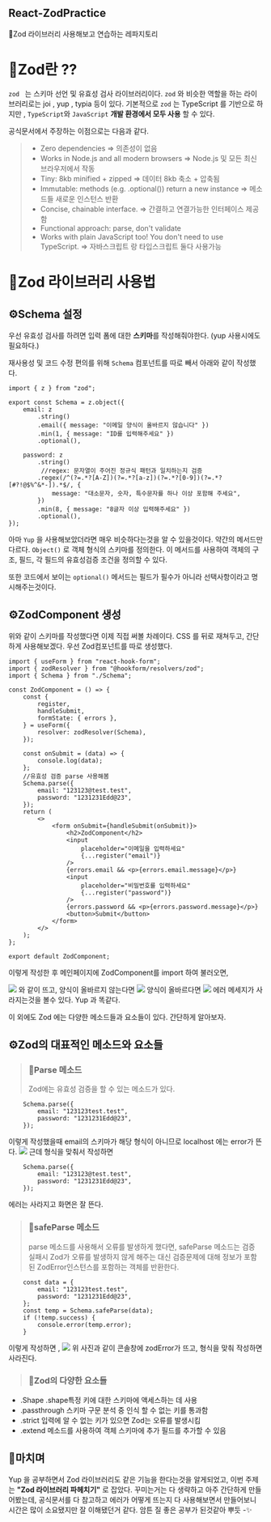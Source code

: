 ## React-ZodPractice

🐝Zod 라이브러리 사용해보고 연습하는 레파지토리

# 🧸Zod란 ??

`zod ` 는 스키마 선언 및 유효성 검사 라이브러리이다.
`zod` 와 비슷한 역할을 하는 라이브러리로는 joi , yup , typia 등이 있다.
기본적으로 `zod` 는 TypeScript 를 기반으로 하지만 , `TypeScript`와 `JavaScript` **개발 환경에서 모두 사용** 할 수 있다.

공식문서에서 주장하는 이점으로는 다음과 같다.

> -   Zero dependencies => 의존성이 없음
> -   Works in Node.js and all modern browsers => Node.js 및 모든 최신 브라우저에서 작동
> -   Tiny: 8kb minified + zipped => 데이터 8kb 축소 + 압축됨
> -   Immutable: methods (e.g. .optional()) return a new instance => 메소드들 새로운 인스턴스 반환
> -   Concise, chainable interface. => 간결하고 연결가능한 인터페이스 제공함
> -   Functional approach: parse, don't validate
> -   Works with plain JavaScript too! You don't need to use TypeScript. => 자바스크립트 랑 타입스크립트 둘다 사용가능

# 🧸Zod 라이브러리 사용법

## ⚙️Schema 설정

우선 유효성 검사를 하려면 입력 폼에 대한 **스키마**를 작성해줘야한다.
(yup 사용시에도 필요하다.)

재사용성 및 코드 수정 편의를 위해 `Schema` 컴포넌트를 따로 빼서 아래와 같이 작성했다.

```
import { z } from "zod";

export const Schema = z.object({
    email: z
        .string()
        .email({ message: "이메일 양식이 올바르지 않습니다" })
        .min(1, { message: "ID를 입력해주세요" })
        .optional(),

    password: z
        .string()
         //regex: 문자열이 주어진 정규식 패턴과 일치하는지 검증
        .regex(/^(?=.*?[A-Z])(?=.*?[a-z])(?=.*?[0-9])(?=.*?[#?!@$%^&*-]).*$/, {
            message: "대소문자, 숫자, 특수문자를 하나 이상 포함해 주세요",
        })
        .min(8, { message: "8글자 이상 입력해주세요" })
        .optional(),
});
```

아마 `Yup` 을 사용해보았더라면 매우 비슷하다는것을 알 수 있을것이다.
약간의 메서드만 다르다.
`Object()` 로 객체 형식의 스키마를 정의한다. 이 메서드를 사용하여 객체의 구조, 필드, 각 필드의 유효성검증 조건을 정의할 수 있다.

또한 코드에서 보이는 `optional()` 메서드는 필드가 필수가 아니라 선택사항이라고 명시해주는것이다.

## ⚙️ZodComponent 생성

위와 같이 스키마를 작성했다면 이제 직접 써볼 차례이다.
CSS 를 뒤로 재쳐두고, 간단하게 사용해보겠다.
우선 Zod컴포넌트를 따로 생성했다.

```
import { useForm } from "react-hook-form";
import { zodResolver } from "@hookform/resolvers/zod";
import { Schema } from "./Schema";

const ZodComponent = () => {
    const {
        register,
        handleSubmit,
        formState: { errors },
    } = useForm({
        resolver: zodResolver(Schema),
    });

    const onSubmit = (data) => {
        console.log(data);
    };
    //유효성 검증 parse 사용해봄
    Schema.parse({
        email: "123123@test.test",
        password: "1231231Edd@23",
    });
    return (
        <>
            <form onSubmit={handleSubmit(onSubmit)}>
                <h2>ZodComponent</h2>
                <input
                    placeholder="이메일을 입력하세요"
                    {...register("email")}
                />
                {errors.email && <p>{errors.email.message}</p>}
                <input
                    placeholder="비밀번호를 입력하세요"
                    {...register("password")}
                />
                {errors.password && <p>{errors.password.message}</p>}
                <button>Submit</button>
            </form>
        </>
    );
};

export default ZodComponent;
```

이렇게 작성한 후 메인페이지에 ZodComponent를 import 하여 불러오면,

![](https://velog.velcdn.com/images/hayoung78/post/c16ad4d0-60c7-435c-8c73-6321845d2876/image.png)
와 같이 뜨고, 양식이 올바르지 않는다면
![](https://velog.velcdn.com/images/hayoung78/post/79ab8d2b-754a-490f-a410-8614aa2f2caf/image.png)
양식이 올바르다면
![](https://velog.velcdn.com/images/hayoung78/post/5fa0bacd-e6b1-4d2d-a8df-cc558058504a/image.png)
에러 메세지가 사라지는것을 볼수 있다.
Yup 과 똑같다.

이 외에도 Zod 에는 다양한 메소드들과 요소들이 있다.
간단하게 알아보자.

## ⚙️Zod의 대표적인 메소드와 요소들

> ### 🔧Parse 메소드
>
> Zod에는 유효성 검증을 할 수 있는 메소드가 있다.

```
    Schema.parse({
        email: "123123test.test",
        password: "1231231Edd@23",
    });
```

이렇게 작성했을때 email의 스키마가 해당 형식이 아니므로 localhost 에는 error가 뜬다.
![](https://velog.velcdn.com/images/hayoung78/post/5ac33a18-39e0-4a1a-8630-b0e0a4419c6c/image.png)
근데 형식을 맞춰서 작성하면

```
    Schema.parse({
        email: "123123@test.test",
        password: "1231231Edd@23",
    });
```

에러는 사라지고 화면은 잘 뜬다.

> ### 🔧safeParse 메소드
>
> parse 메소드를 사용해서 오류를 발생하게 했다면,
> safeParse 메소드는 검증 실패시 Zod가 오류를 발생하지 않게 해주는 대신 검증문제에 대해 정보가 포함된 ZodError인스턴스를 포함하는 객체를 반환한다.

```
    const data = {
        email: "123123test.test",
        password: "1231231Edd@23",
    };
    const temp = Schema.safeParse(data);
    if (!temp.success) {
        console.error(temp.error);
    }
```

이렇게 작성하면 ,
![](https://velog.velcdn.com/images/hayoung78/post/85155e30-abc1-432a-9acc-495b1cf683aa/image.png)
위 사진과 같이 콘솔창에 zodError가 뜨고, 형식을 맞춰 작성하면 사라진다.

> ### 🔧Zod의 다양한 요소들

-   .Shape
    .shape특정 키에 대한 스키마에 액세스하는 데 사용
-   .passthrough
    스키마 구문 분석 중 인식 할 수 없는 키를 통과함
-   .strict
    입력에 알 수 없는 키가 있으면 Zod는 오류를 발생시킴
-   .extend
    메소드를 사용하여 객체 스키마에 추가 필드를 추가할 수 있음

## 🥹마치며

Yup 을 공부하면서 Zod 라이브러리도 같은 기능을 한다는것을 알게되었고,
이번 주제는 **"Zod 라이브러리 파헤치기"** 로 잡았다.
꾸미는거는 다 생략하고 아주 간단하게 만들어봤는데, 공식문서를 다 참고하고 에러가 어떻게 뜨는지 다 사용해보면서 만들어보니 시간은 많이 소요됐지만 잘 이해됐던거 같다.
암튼 질 좋은 공부가 된것같아 뿌듯 -✨
